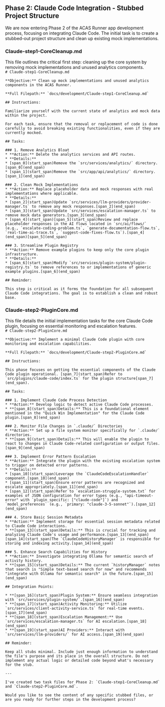 ## **Phase 2: Claude Code Integration \- Stubbed Project Structure**

We are now entering Phase 2 of the ACAS Runner app development process, focusing on integrating Claude Code. The initial task is to create a stubbed-out project structure and clean up existing mock implementations.

### **Claude-step1-CoreCleanup.md**

This file outlines the critical first step: cleaning up the core system by removing mock implementations and unused analytics components.  
`# Claude-step1-CoreCleanup.md`

`**Objective:** Clean up mock implementations and unused analytics components in the ACAS Runner.`

`` **Full Filepath:** `docs/development/Claude-step1-CoreCleanup.md` ``

`## Instructions:`

`Familiarize yourself with the current state of analytics and mock data within the project.`

`For each task, ensure that the removal or replacement of code is done carefully to avoid breaking existing functionalities, even if they are currently mocked.`

`## Tasks:`

`### 1. Remove Analytics Bloat`  
`* **Action:** Delete the analytics services and API routes.`  
`* **Details:**`  
    ``* [span_0](start_span)Remove the `src/services/analytics/` directory.[span_0](end_span)``  
    ``* [span_1](start_span)Remove the `src/app/api/analytics/` directory.[span_1](end_span)``

`### 2. Clean Mock Implementations`  
`* **Action:** Replace placeholder data and mock responses with real implementations where applicable.`  
`* **Details:**`  
    ``* [span_2](start_span)Update `src/services/llm-providers/provider-manager.ts` to remove any mock responses.[span_2](end_span)``  
    ``* [span_3](start_span)Update `src/services/escalation-manager.ts` to remove mock data generators.[span_3](end_span)``  
    ``* [span_4](start_span)[span_5](start_span)Review and replace placeholder responses in the AI flows located in `src/ai/flows/` (e.g., `escalate-coding-problem.ts`, `generate-documentation-flow.ts`, `real-time-ai-trace.ts`, `suggest-code-fixes-flow.ts`).[span_4](end_span)[span_5](end_span)``

`### 3. Streamline Plugin Registry`  
`* **Action:** Remove example plugins to keep only the core plugin infrastructure.`  
`* **Details:**`  
    ``* [span_6](start_span)Modify `src/services/plugin-system/plugin-registry.ts` to remove references to or implementations of generic example plugins.[span_6](end_span)``

`## Reminder:`

`This step is critical as it forms the foundation for all subsequent Claude Code integrations. The goal is to establish a clean and robust base.`

### **Claude-step2-PluginCore.md**

This file details the initial implementation tasks for the core Claude Code plugin, focusing on essential monitoring and escalation features.  
`# Claude-step2-PluginCore.md`

`**Objective:** Implement a minimal Claude Code plugin with core monitoring and escalation capabilities.`

`` **Full Filepath:** `docs/development/Claude-step2-PluginCore.md` ``

`## Instructions:`

``This phase focuses on getting the essential components of the Claude Code plugin operational. [span_7](start_span)Refer to `src/plugins/claude-code/index.ts` for the plugin structure[span_7](end_span).``

`## Tasks:`

`### 1. Implement Claude Code Process Detection`  
`* **Action:** Develop logic to detect active Claude Code processes.`  
`* **[span_8](start_span)Details:** This is a foundational element mentioned in the "Quick Win Implementation" for the Claude Code plugin.[span_8](end_span)`

``### 2. Monitor File Changes in `.claude/` Directories``  
``* **Action:** Set up a file system monitor specifically for `.claude/` directories.``  
`* **[span_9](start_span)Details:** This will enable the plugin to react to changes in Claude Code-related configuration or output files.[span_9](end_span)`

`### 3. Implement Error Pattern Escalation`  
`* **Action:** Integrate the plugin with the existing escalation system to trigger on detected error patterns.`  
`* **Details:**`  
    ``* [span_10](start_span)Leverage the `ClaudeCodeEscalationHandler` component.[span_10](end_span)``  
    `* [span_11](start_span)Ensure error patterns are recognized and escalate appropriately.[span_11](end_span)`  
    ``* [span_12](start_span)Refer to `escalation-struggle-system.txt` for examples of JSON configuration for error types (e.g., "api-timeout-error" with `plugin_specific: ["claude-code"]`) and `model_preferences` (e.g., `primary: "claude-3-5-sonnet"`).[span_12](end_span)``

`### 4. Store Basic Session Metadata`  
`* **Action:** Implement storage for essential session metadata related to Claude Code interactions.`  
``* **[span_13](start_span)Details:** This is crucial for tracking and analyzing Claude Code's usage and performance.[span_13](end_span) [span_14](start_span)The `ClaudeCodeHistoryManager` is responsible for storing and indexing activity.[span_14](end_span)``

`### 5. Enhance Search Capabilities for History`  
`* **Action:** Investigate integrating Ollama for semantic search of activity history.`  
``* **[span_15](start_span)Details:** The current `historyManager` notes that search is "Simple text-based search for now" and recommends "integrate with Ollama for semantic search" in the future.[span_15](end_span)``

`## Integration Points:`

``* **[span_16](start_span)Plugin System:** Ensure seamless integration with `src/services/plugin-system/`.[span_16](end_span)``  
``* **[span_17](start_span)Activity Monitoring:** Utilize `src/services/client-activity-service.ts` for real-time events.[span_17](end_span)``  
``* **[span_18](start_span)Escalation Management:** Use `src/services/escalation-manager.ts` for AI escalation.[span_18](end_span)``  
``* **[span_19](start_span)AI Providers:** Interact with `src/services/llm-providers/` for AI access.[span_19](end_span)``

`## Reminder:`

`Keep all stubs minimal. Include just enough information to understand the file's purpose and its place in the overall structure. Do not implement any actual logic or detailed code beyond what's necessary for the stub.`

`---`

``I've created two task files for Phase 2: `Claude-step1-CoreCleanup.md` and `Claude-step2-PluginCore.md`.``

`Would you like to see the content of any specific stubbed files, or are you ready for further steps in the development process?`  
